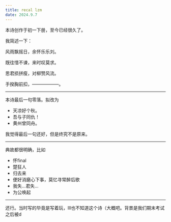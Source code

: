 ```yaml
---
title: recal lzm
date: 2024.9.7
---
```


本诗创作于初一下册，至今已经很久了。

我简述一下：

风雨飘摇日，余怀乐乐刘。

既往惜不谏，来时叹莫求。

思君损拼瘦，对柳赞风流。

手揆胸前扣，——————。

---

本诗最后一句零落。拟改为

- 天凉好个秋。
- 吾与子同仇！
- 黄州曾同舟。

我觉得最后一句还好，但是终究不是原来。

---

典故都很明确，比如

- 怀final
- 楚狂人
- 归去来
- 便好消磨心下事，莫忆寻常醉后歌
- 我失...君失...
- 为公唤起

---

还行。当时写的毕竟是写着玩，lll也不知道这个诗（大概吧。背景是我们期末考试之后被d
<!--stackedit_data:
eyJoaXN0b3J5IjpbNDI4MjcyMDY5LDMwMzg3ODM2MV19
-->